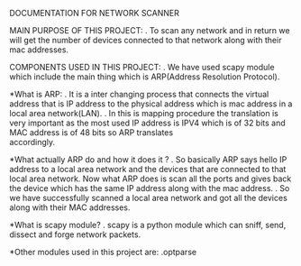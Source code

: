 DOCUMENTATION FOR NETWORK SCANNER

MAIN PURPOSE OF THIS PROJECT:
. To scan any network and in return we will get the number of devices connected to that network along with their mac addresses.

COMPONENTS USED IN THIS PROJECT:
. We have used scapy module which include the main thing which is ARP(Address Resolution Protocol).

*What is ARP:
. It is a inter changing process that connects the virtual address that is IP address to the physical address which is mac address in a local area network(LAN).
. In this is mapping procedure the translation is very important as the most used IP address is IPV4 which is of 32 bits and MAC address is of 48 bits so ARP translates  
  accordingly.

*What actually ARP do and how it does it ?
. So basically ARP says hello IP address to a local area network and the devices that are connected to that local area network. Now what ARP does is scan all the ports 
  and gives back the device which has the same IP address along with the mac address.
. So we have successfully scanned a local area network and got all the devices along with their MAC addresses.

*What is scapy module?
. scapy is a python module which can sniff, send, dissect and forge network packets.

*Other modules used in this project are:
.optparse

